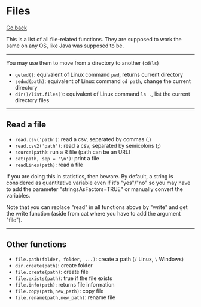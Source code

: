 # Files

[Go back](../index.md)

This is a list of all file-related functions. They are supposed to work the same on any OS, like Java was supposed to be.

<hr class="sl">

You may use them to move from a directory to another (`cd`/`ls`)

* `getwd()`: equivalent of Linux command `pwd`, returns current directory
* `sedwd(path)`: equivalent of Linux command `cd path`, change the current directory
* `dir()/list.files()`: equivalent of Linux command `ls .`, list the current directory files

<hr class="sl">

## Read a file

* `read.csv('path')`: read a csv, separated by commas (,)
* `read.csv2('path')`: read a csv, separated by semicolons (;)
* `source(path)`: run a R file (path can be an URL)
* `cat(path, sep = '\n')`: print a file
* `readLines(path)`: read a file

If you are doing this in statistics, then beware. By default, a string is considered as quantitative variable even if it's "yes"/"no" so you may have to add the parameter "stringsAsFactors=TRUE" or manually convert the variables.

Note that you can replace "read" in all functions above by "write" and get the write function (aside from cat where you have to add the argument "file").

<hr class="sr">

## Other functions

* `file.path(folder, folder, ...)`: create a path (`/` Linux, `\` Windows)
* `dir.create(path)`: create folder 
* `file.create(path)`: create file
* `file.exists(path)`: true if the file exists
* `file.info(path)`: returns file information
* `file.copy(path,new_path)`: copy file
* `file.rename(path,new_path)`: rename file
